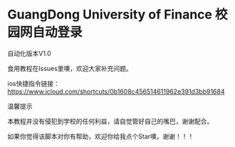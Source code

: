 # GuangDong University of Finance 校园网自动登录

自动化版本V1.0

食用教程在Issues里噢，欢迎大家补充问题。

ios快捷指令链接：https://www.icloud.com/shortcuts/0b1608c456514611962e391d3bb91684

温馨提示

本教程并没有侵犯到学校的任何利益，请自觉管好自己的嘴巴，谢谢配合。

如果你觉得该脚本对你有帮助，欢迎你给我点个Star噢，谢谢！！！
